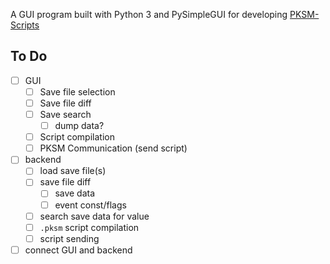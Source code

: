A GUI program built with Python 3 and PySimpleGUI for developing [PKSM-Scripts](https://github.com/FlagBrew/PKSM-Scripts)

## To Do
- [ ] GUI
    - [ ] Save file selection
    - [ ] Save file diff
    - [ ] Save search
        - [ ] dump data?
    - [ ] Script compilation
    - [ ] PKSM Communication (send script)
- [ ] backend
    - [ ] load save file(s)
    - [ ] save file diff
        - [ ] save data
        - [ ] event const/flags
    - [ ] search save data for value
    - [ ] `.pksm` script compilation
    - [ ] script sending
- [ ] connect GUI and backend
